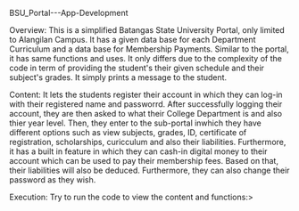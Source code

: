 BSU_Portal---App-Development

Overview: 
    This is a simplified Batangas State University Portal, only limited to Alangilan Campus. It has a given data base for each Department Curriculum and a data base for Membership Payments.
Similar to the portal, it has same functions and uses. It only differs due to the complexity of the code in term of providing the student's their given schedule and their subject's grades. 
It simply prints a message to the student. 

Content: 
    It lets the students register their account in which they can log-in with their registered name and passworrd. After successfully logging their account,  they are then asked to what their 
College Department is and also thier year level. Then, they enter to the sub-portal inwhich they have different options such as view subjects, grades, ID, certificate of registration, scholarships, curicculum and also their liabilities. Furthermore, it has a built in feature in which they can cash-in digital money to their account which can be used to pay their membership fees. Based on that, their liabilities will also be deduced. Furthermore, they can also change their password as they wish. 

Execution: 
    Try to run the code to view the content and functions:>
